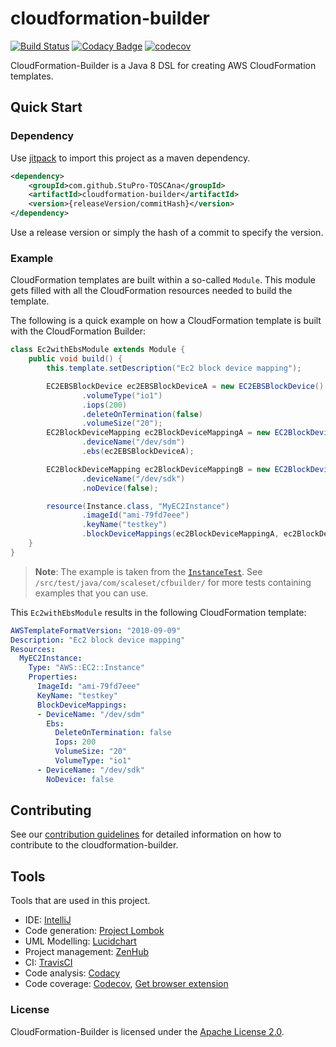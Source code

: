 cloudformation-builder
======================
[![Build Status](https://travis-ci.org/StuPro-TOSCAna/cloudformation-builder.svg?branch=master)](https://travis-ci.org/StuPro-TOSCAna/cloudformation-builder)
[![Codacy Badge](https://api.codacy.com/project/badge/Grade/1e8da2c529bd4eea95a369bed5f8e582)](https://www.codacy.com/app/stupro-toscana/cloudformation-builder?utm_source=github.com&amp;utm_medium=referral&amp;utm_content=StuPro-TOSCAna/cloudformation-builder&amp;utm_campaign=Badge_Grade)
[![codecov](https://codecov.io/gh/StuPro-TOSCAna/cloudformation-builder/branch/master/graph/badge.svg)](https://codecov.io/gh/StuPro-TOSCAna/cloudformation-builder)


CloudFormation-Builder is a Java 8 DSL for creating AWS CloudFormation templates.

Quick Start
-----------

### Dependency

Use [jitpack](jitpack.io) to import this project as a maven dependency.
```xml
<dependency>
    <groupId>com.github.StuPro-TOSCAna</groupId>
    <artifactId>cloudformation-builder</artifactId>
    <version>{releaseVersion/commitHash}</version>
</dependency>
```
Use a release version or simply the hash of a commit to specify the version.

### Example

CloudFormation templates are built within a so-called `Module`. This module gets filled with all the CloudFormation resources needed to build the template.

The following is a quick example on how a CloudFormation template is built with the CloudFormation Builder:

```java
class Ec2withEbsModule extends Module {
    public void build() {
        this.template.setDescription("Ec2 block device mapping");

        EC2EBSBlockDevice ec2EBSBlockDeviceA = new EC2EBSBlockDevice()
                .volumeType("io1")
                .iops(200)
                .deleteOnTermination(false)
                .volumeSize("20");
        EC2BlockDeviceMapping ec2BlockDeviceMappingA = new EC2BlockDeviceMapping()
                .deviceName("/dev/sdm")
                .ebs(ec2EBSBlockDeviceA);

        EC2BlockDeviceMapping ec2BlockDeviceMappingB = new EC2BlockDeviceMapping()
                .deviceName("/dev/sdk")
                .noDevice(false);

        resource(Instance.class, "MyEC2Instance")
                .imageId("ami-79fd7eee")
                .keyName("testkey")
                .blockDeviceMappings(ec2BlockDeviceMappingA, ec2BlockDeviceMappingB);
    }
}
```

> **Note**: The example is taken from the [`InstanceTest`](/src/test/java/com/scaleset/cfbuilder/InstanceTest.java). See `/src/test/java/com/scaleset/cfbuilder/` for more tests containing examples that you can use.

This `Ec2withEbsModule` results in the following CloudFormation template:

```yaml
AWSTemplateFormatVersion: "2010-09-09"
Description: "Ec2 block device mapping"
Resources:
  MyEC2Instance:
    Type: "AWS::EC2::Instance"
    Properties:
      ImageId: "ami-79fd7eee"
      KeyName: "testkey"
      BlockDeviceMappings:
      - DeviceName: "/dev/sdm"
        Ebs:
          DeleteOnTermination: false
          Iops: 200
          VolumeSize: "20"
          VolumeType: "io1"
      - DeviceName: "/dev/sdk"
        NoDevice: false
```

## Contributing
See our [contribution guidelines](CONTRIBUTING.md) for detailed information on how to contribute to the cloudformation-builder.

## Tools
Tools that are used in this project.

- IDE: [IntelliJ](https://www.jetbrains.com/idea/)
- Code generation: [Project Lombok](https://projectlombok.org/)
- UML Modelling: [Lucidchart](https://www.lucidchart.com/)
- Project management: [ZenHub](https://www.zenhub.com/)
- CI: [TravisCI](https://travis-ci.org/StuPro-TOSCAna/TOSCAna)
- Code analysis: [Codacy](https://www.codacy.com/app/stupro-toscana/TOSCAna/dashboard)
- Code coverage: [Codecov](https://codecov.io/gh/StuPro-TOSCAna/TOSCAna), [Get browser extension](https://github.com/codecov/browser-extension)

### License

CloudFormation-Builder is licensed under the [Apache License 2.0](LICENSE).
